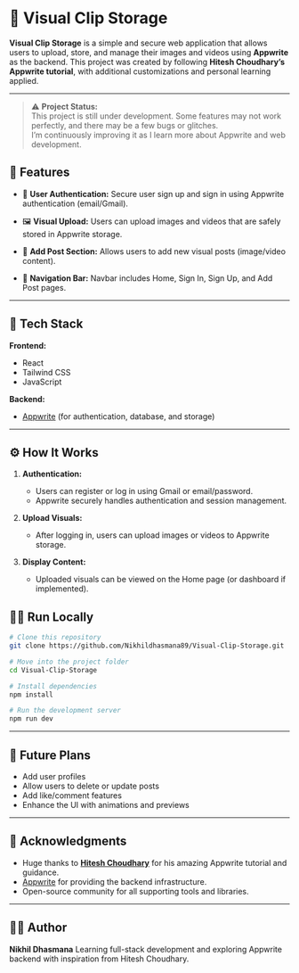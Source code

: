 # 🎥 Visual Clip Storage

**Visual Clip Storage** is a simple and secure web application that allows users to upload, store, and manage their images and videos using **Appwrite** as the backend.
This project was created by following **Hitesh Choudhary’s Appwrite tutorial**, with additional customizations and personal learning applied.

---

> ⚠️ **Project Status:**  
> This project is still under development. Some features may not work perfectly, and there may be a few bugs or glitches.  
> I’m continuously improving it as I learn more about Appwrite and web development.


## 🚀 Features

* 🔐 **User Authentication:**
  Secure user sign up and sign in using Appwrite authentication (email/Gmail).

* 🖼️ **Visual Upload:**
  Users can upload images and videos that are safely stored in Appwrite storage.

* 📝 **Add Post Section:**
  Allows users to add new visual posts (image/video content).

* 🧭 **Navigation Bar:**
  Navbar includes Home, Sign In, Sign Up, and Add Post pages.


---

## 🧠 Tech Stack

**Frontend:**

* React
* Tailwind CSS
* JavaScript

**Backend:**

* [Appwrite](https://appwrite.io/) (for authentication, database, and storage)

---

## ⚙️ How It Works

1. **Authentication:**

   * Users can register or log in using Gmail or email/password.
   * Appwrite securely handles authentication and session management.

2. **Upload Visuals:**

   * After logging in, users can upload images or videos to Appwrite storage.

3. **Display Content:**

   * Uploaded visuals can be viewed on the Home page (or dashboard if implemented).



## 🏃‍♂️ Run Locally

```bash
# Clone this repository
git clone https://github.com/Nikhildhasmana89/Visual-Clip-Storage.git

# Move into the project folder
cd Visual-Clip-Storage

# Install dependencies
npm install

# Run the development server
npm run dev
```

---

## 🌱 Future Plans

* Add user profiles
* Allow users to delete or update posts
* Add like/comment features
* Enhance the UI with animations and previews

---

## 🙏 Acknowledgments

* Huge thanks to **[Hitesh Choudhary](https://github.com/hiteshchoudhary)** for his amazing Appwrite tutorial and guidance.
* [Appwrite](https://appwrite.io/) for providing the backend infrastructure.
* Open-source community for all supporting tools and libraries.

---

## 👨‍💻 Author

**Nikhil Dhasmana**
Learning full-stack development and exploring Appwrite backend with inspiration from Hitesh Choudhary.
